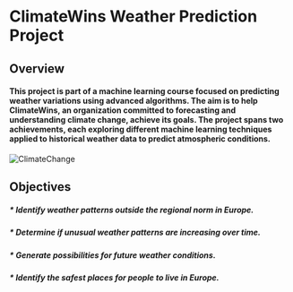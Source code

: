 # ClimateWins Weather Prediction Project

## Overview
#### This project is part of a machine learning course focused on predicting weather variations using advanced algorithms. The aim is to help ClimateWins, an organization committed to forecasting and understanding climate change, achieve its goals. The project spans two achievements, each exploring different machine learning techniques applied to historical weather data to predict atmospheric conditions.
![ClimateChange](https://github.com/user-attachments/assets/8ad16cad-cfbf-471a-ad80-7d7609ef1228)

## Objectives
##### * Identify weather patterns outside the regional norm in Europe.
##### * Determine if unusual weather patterns are increasing over time.
##### * Generate possibilities for future weather conditions.
##### * Identify the safest places for people to live in Europe.

